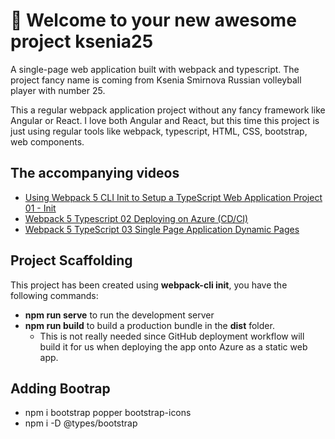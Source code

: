# 🚀 Welcome to your new awesome project ksenia25

A single-page web application built with webpack and typescript.
The project fancy name is coming from Ksenia Smirnova Russian volleyball player with number 25.

This a regular webpack application project without any fancy framework like Angular or React. I love both Angular and React, but this time this project is just using regular tools like webpack, typescript, HTML, CSS, bootstrap, web components.

## The accompanying videos
- [Using Webpack 5 CLI Init to Setup a TypeScript Web Application Project 01 - Init](https://youtu.be/AqZn7b1FH2g)
- [Webpack 5 Typescript 02 Deploying on Azure (CD/CI)](https://youtu.be/jG1OJSRBNzc)
- [Webpack 5 TypeScript 03 Single Page Application Dynamic Pages](https://youtu.be/h7CSRxV5wZo)

## Project Scaffolding
This project has been created using **webpack-cli init**, you have the following commands:
- **npm run serve** to run the development server
- **npm run build** to build a production bundle in the **dist** folder.
    - This is not really needed since GitHub deployment workflow will build it for us when deploying the app onto Azure as a static web app.

## Adding Bootrap
- npm i bootstrap popper bootstrap-icons
- npm i -D @types/bootstrap

